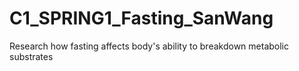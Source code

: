 # C1_SPRING1_Fasting_SanWang
Research how fasting affects body's ability to breakdown metabolic substrates
